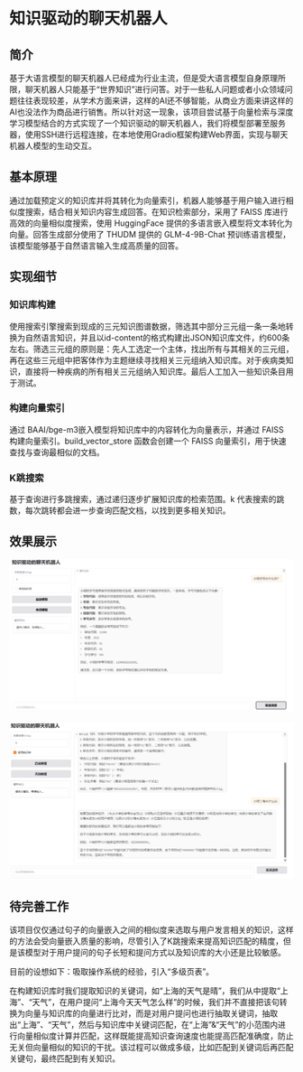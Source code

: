# 知识驱动的聊天机器人
## 简介
基于大语言模型的聊天机器人已经成为行业主流，但是受大语言模型自身原理所限，聊天机器人只能基于“世界知识”进行问答。对于一些私人问题或者小众领域问题往往表现较差，从学术方面来讲，这样的AI还不够智能，从商业方面来讲这样的AI也没法作为商品进行销售。所以针对这一现象，该项目尝试基于向量检索与深度学习模型结合的方式实现了一个知识驱动的聊天机器人，我们将模型部署至服务器，使用SSH进行远程连接，在本地使用Gradio框架构建Web界面，实现与聊天机器人模型的生动交互。

## 基本原理
通过加载预定义的知识库并将其转化为向量索引，机器人能够基于用户输入进行相似度搜索，结合相关知识内容生成回答。在知识检索部分，采用了 FAISS 库进行高效的向量相似度搜索，使用 HuggingFace 提供的多语言嵌入模型将文本转化为向量。回答生成部分使用了 THUDM 提供的 GLM-4-9B-Chat 预训练语言模型，该模型能够基于自然语言输入生成高质量的回答。

## 实现细节

### 知识库构建
使用搜索引擎搜索到现成的三元知识图谱数据，筛选其中部分三元组一条一条地转换为自然语言知识，并且以id-content的格式构建出JSON知识库文件，约600条左右。筛选三元组的原则是：先人工选定一个主体，找出所有与其相关的三元组，再在这些三元组中把客体作为主题继续寻找相关三元组纳入知识库。对于疾病类知识，直接将一种疾病的所有相关三元组纳入知识库。最后人工加入一些知识条目用于测试。

### 构建向量索引
通过 BAAI/bge-m3嵌入模型将知识库中的内容转化为向量表示，并通过 FAISS 构建向量索引。build_vector_store 函数会创建一个 FAISS 向量索引，用于快速查找与查询最相似的文档。

### K跳搜索
基于查询进行多跳搜索，通过递归逐步扩展知识库的检索范围。k 代表搜索的跳数，每次跳转都会进一步查询匹配文档，以找到更多相关知识。

## 效果展示
![未使用知识库](./picture/图片1.png)

![启用知识库](./picture/图片2.png)

## 待完善工作
该项目仅仅通过句子的向量嵌入之间的相似度来选取与用户发言相关的知识，这样的方法会受向量嵌入质量的影响，尽管引入了K跳搜索来提高知识匹配的精度，但是该模型对于用户提问的句子长短和提问方式以及知识库的大小还是比较敏感。

目前的设想如下：吸取操作系统的经验，引入“多级页表”。

在构建知识库时我们提取知识的关键词，如“上海的天气是晴”，我们从中提取“上海”、“天气”，在用户提问“上海今天天气怎么样”的时候，我们并不直接把该句转换为向量与知识库的向量进行比对，而是对用户提问也进行抽取关键词，抽取出“上海”、“天气”，然后与知识库中关键词匹配，在“上海”&“天气”的小范围内进行向量相似度计算并匹配，这样既能提高知识查询速度也能提高匹配准确度，防止无关但向量相似的知识的干扰。该过程可以做成多级，比如匹配到关键词后再匹配关键句，最终匹配到有关知识。

